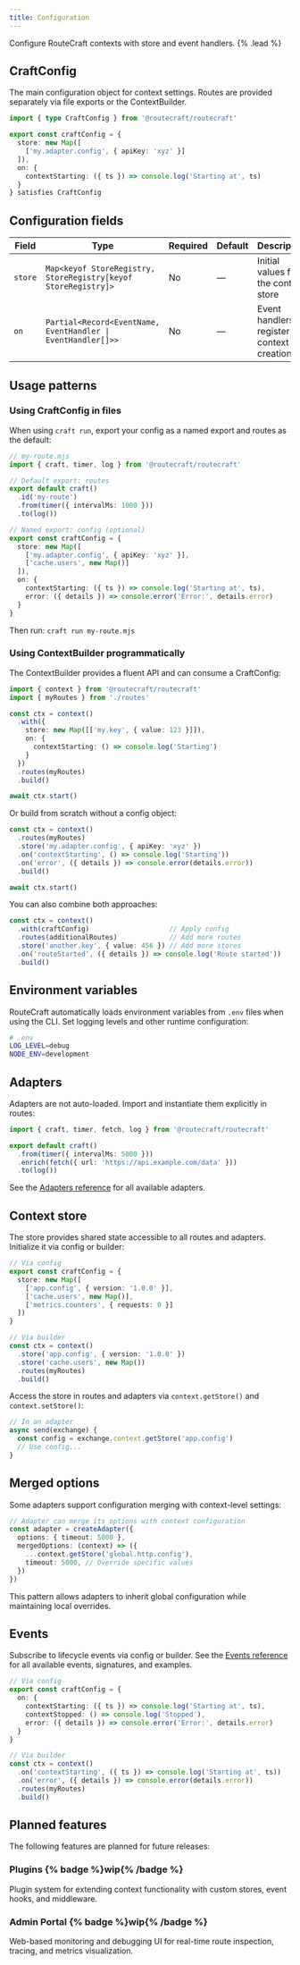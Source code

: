 ```yaml
---
title: Configuration
---
```


Configure RouteCraft contexts with store and event handlers. {% .lead %}

## CraftConfig

The main configuration object for context settings. Routes are provided separately via file exports or the ContextBuilder.

```ts
import { type CraftConfig } from '@routecraft/routecraft'

export const craftConfig = {
  store: new Map([
    ['my.adapter.config', { apiKey: 'xyz' }]
  ]),
  on: {
    contextStarting: ({ ts }) => console.log('Starting at', ts)
  }
} satisfies CraftConfig
```

## Configuration fields

| Field | Type | Required | Default | Description |
|-------|------|----------|---------|-------------|
| `store` | `Map<keyof StoreRegistry, StoreRegistry[keyof StoreRegistry]>` | No | — | Initial values for the context store |
| `on` | `Partial<Record<EventName, EventHandler \| EventHandler[]>>` | No | — | Event handlers to register on context creation |

## Usage patterns

### Using CraftConfig in files

When using `craft run`, export your config as a named export and routes as the default:

```ts
// my-route.mjs
import { craft, timer, log } from '@routecraft/routecraft'

// Default export: routes
export default craft()
  .id('my-route')
  .from(timer({ intervalMs: 1000 }))
  .to(log())

// Named export: config (optional)
export const craftConfig = {
  store: new Map([
    ['my.adapter.config', { apiKey: 'xyz' }],
    ['cache.users', new Map()]
  ]),
  on: {
    contextStarting: ({ ts }) => console.log('Starting at', ts),
    error: ({ details }) => console.error('Error:', details.error)
  }
}
```

Then run: `craft run my-route.mjs`

### Using ContextBuilder programmatically

The ContextBuilder provides a fluent API and can consume a CraftConfig:

```ts
import { context } from '@routecraft/routecraft'
import { myRoutes } from './routes'

const ctx = context()
  .with({
    store: new Map([['my.key', { value: 123 }]]),
    on: {
      contextStarting: () => console.log('Starting')
    }
  })
  .routes(myRoutes)
  .build()

await ctx.start()
```

Or build from scratch without a config object:

```ts
const ctx = context()
  .routes(myRoutes)
  .store('my.adapter.config', { apiKey: 'xyz' })
  .on('contextStarting', () => console.log('Starting'))
  .on('error', ({ details }) => console.error(details.error))
  .build()

await ctx.start()
```

You can also combine both approaches:

```ts
const ctx = context()
  .with(craftConfig)                    // Apply config
  .routes(additionalRoutes)             // Add more routes
  .store('another.key', { value: 456 }) // Add more stores
  .on('routeStarted', ({ details }) => console.log('Route started'))
  .build()
```

## Environment variables

RouteCraft automatically loads environment variables from `.env` files when using the CLI. Set logging levels and other runtime configuration:

```bash
# .env
LOG_LEVEL=debug
NODE_ENV=development
```

## Adapters

Adapters are not auto-loaded. Import and instantiate them explicitly in routes:

```ts
import { craft, timer, fetch, log } from '@routecraft/routecraft'

export default craft()
  .from(timer({ intervalMs: 5000 }))
  .enrich(fetch({ url: 'https://api.example.com/data' }))
  .to(log())
```

See the [Adapters reference](/docs/reference/adapters) for all available adapters.

## Context store

The store provides shared state accessible to all routes and adapters. Initialize it via config or builder:

```ts
// Via config
export const craftConfig = {
  store: new Map([
    ['app.config', { version: '1.0.0' }],
    ['cache.users', new Map()],
    ['metrics.counters', { requests: 0 }]
  ])
}

// Via builder
const ctx = context()
  .store('app.config', { version: '1.0.0' })
  .store('cache.users', new Map())
  .routes(myRoutes)
  .build()
```

Access the store in routes and adapters via `context.getStore()` and `context.setStore()`:

```ts
// In an adapter
async send(exchange) {
  const config = exchange.context.getStore('app.config')
  // Use config...
}
```

## Merged options

Some adapters support configuration merging with context-level settings:

```ts
// Adapter can merge its options with context configuration
const adapter = createAdapter({
  options: { timeout: 5000 },
  mergedOptions: (context) => ({
    ...context.getStore('global.http.config'),
    timeout: 5000, // Override specific values
  })
})
```

This pattern allows adapters to inherit global configuration while maintaining local overrides.

## Events

Subscribe to lifecycle events via config or builder. See the [Events reference](/docs/reference/events) for all available events, signatures, and examples.

```ts
// Via config
export const craftConfig = {
  on: {
    contextStarting: ({ ts }) => console.log('Starting at', ts),
    contextStopped: () => console.log('Stopped'),
    error: ({ details }) => console.error('Error:', details.error)
  }
}

// Via builder
const ctx = context()
  .on('contextStarting', ({ ts }) => console.log('Starting at', ts))
  .on('error', ({ details }) => console.error(details.error))
  .routes(myRoutes)
  .build()
```

## Planned features

The following features are planned for future releases:

### Plugins {% badge %}wip{% /badge %}

Plugin system for extending context functionality with custom stores, event hooks, and middleware.

### Admin Portal {% badge %}wip{% /badge %}

Web-based monitoring and debugging UI for real-time route inspection, tracing, and metrics visualization.
